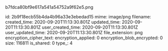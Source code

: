 b7fdca80bf9e617a541a54752a9f62e5.png

id: 2b9f18ecb55b4da4b96a33e3ebedad15
mime: image/png
filename: 
created_time: 2020-09-20T11:13:30.801Z
updated_time: 2020-09-20T11:13:30.801Z
user_created_time: 2020-09-20T11:13:30.801Z
user_updated_time: 2020-09-20T11:13:30.801Z
file_extension: png
encryption_cipher_text: 
encryption_applied: 0
encryption_blob_encrypted: 0
size: 116811
is_shared: 0
type_: 4